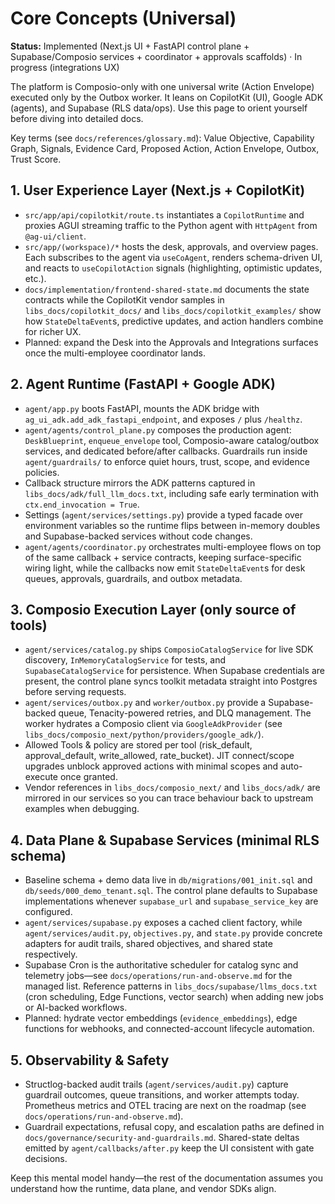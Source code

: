 # Core Concepts (Universal)

**Status:** Implemented (Next.js UI + FastAPI control plane + Supabase/Composio services + coordinator + approvals scaffolds) ·
In progress (integrations UX)

The platform is Composio-only with one universal write (Action Envelope) executed only by
the Outbox worker. It leans on CopilotKit (UI), Google ADK (agents), and Supabase (RLS
data/ops). Use this page to orient yourself before diving into detailed docs.

Key terms (see `docs/references/glossary.md`): Value Objective, Capability Graph,
Signals, Evidence Card, Proposed Action, Action Envelope, Outbox, Trust Score.

## 1. User Experience Layer (Next.js + CopilotKit)

- `src/app/api/copilotkit/route.ts` instantiates a `CopilotRuntime` and proxies AGUI
  streaming traffic to the Python agent with `HttpAgent` from `@ag-ui/client`.
- `src/app/(workspace)/*` hosts the desk, approvals, and overview pages. Each subscribes
  to the agent via `useCoAgent`, renders schema-driven UI, and reacts to
  `useCopilotAction` signals (highlighting, optimistic updates, etc.).
- `docs/implementation/frontend-shared-state.md` documents the state contracts while the
  CopilotKit vendor samples in `libs_docs/copilotkit_docs/` and
  `libs_docs/copilotkit_examples/` show how `StateDeltaEvent`s, predictive updates, and
  action handlers combine for richer UX.
- Planned: expand the Desk into the Approvals and Integrations surfaces once the
  multi-employee coordinator lands.

## 2. Agent Runtime (FastAPI + Google ADK)

- `agent/app.py` boots FastAPI, mounts the ADK bridge with
  `ag_ui_adk.add_adk_fastapi_endpoint`, and exposes `/` plus `/healthz`.
- `agent/agents/control_plane.py` composes the production agent:
  `DeskBlueprint`, `enqueue_envelope` tool, Composio-aware catalog/outbox services, and
  dedicated before/after callbacks. Guardrails run inside `agent/guardrails/` to enforce
  quiet hours, trust, scope, and evidence policies.
- Callback structure mirrors the ADK patterns captured in
  `libs_docs/adk/full_llm_docs.txt`, including safe early termination with
  `ctx.end_invocation = True`.
- Settings (`agent/services/settings.py`) provide a typed facade over environment
  variables so the runtime flips between in-memory doubles and Supabase-backed services
  without code changes.
- `agent/agents/coordinator.py` orchestrates multi-employee flows on top of the same
  callback + service contracts, keeping surface-specific wiring light, while the
  callbacks now emit `StateDeltaEvent`s for desk queues, approvals, guardrails, and
  outbox metadata.

## 3. Composio Execution Layer (only source of tools)

- `agent/services/catalog.py` ships `ComposioCatalogService` for live SDK discovery,
  `InMemoryCatalogService` for tests, and `SupabaseCatalogService` for persistence. When
  Supabase credentials are present, the control plane syncs toolkit metadata straight
  into Postgres before serving requests.
- `agent/services/outbox.py` and `worker/outbox.py` provide a Supabase-backed queue,
  Tenacity-powered retries, and DLQ management. The worker hydrates a Composio client via
  `GoogleAdkProvider` (see `libs_docs/composio_next/python/providers/google_adk/`).
- Allowed Tools & policy are stored per tool (risk_default, approval_default,
  write_allowed, rate_bucket). JIT connect/scope upgrades unblock approved actions with
  minimal scopes and auto-execute once granted.
- Vendor references in `libs_docs/composio_next/` and `libs_docs/adk/` are mirrored in our
  services so you can trace behaviour back to upstream examples when debugging.

## 4. Data Plane & Supabase Services (minimal RLS schema)

- Baseline schema + demo data live in `db/migrations/001_init.sql` and
  `db/seeds/000_demo_tenant.sql`. The control plane defaults to Supabase implementations
  whenever `supabase_url` and `supabase_service_key` are configured.
- `agent/services/supabase.py` exposes a cached client factory, while
  `agent/services/audit.py`, `objectives.py`, and `state.py` provide concrete adapters for
  audit trails, shared objectives, and shared state respectively.
- Supabase Cron is the authoritative scheduler for catalog sync and telemetry jobs—see
  `docs/operations/run-and-observe.md` for the managed list. Reference patterns in
  `libs_docs/supabase/llms_docs.txt` (cron scheduling, Edge Functions, vector search) when
  adding new jobs or AI-backed workflows.
- Planned: hydrate vector embeddings (`evidence_embeddings`), edge functions for
  webhooks, and connected-account lifecycle automation.

## 5. Observability & Safety

- Structlog-backed audit trails (`agent/services/audit.py`) capture guardrail outcomes,
  queue transitions, and worker attempts today. Prometheus metrics and OTEL tracing are
  next on the roadmap (see `docs/operations/run-and-observe.md`).
- Guardrail expectations, refusal copy, and escalation paths are defined in
  `docs/governance/security-and-guardrails.md`. Shared-state deltas emitted by
  `agent/callbacks/after.py` keep the UI consistent with gate decisions.

Keep this mental model handy—the rest of the documentation assumes you understand how
the runtime, data plane, and vendor SDKs align.
